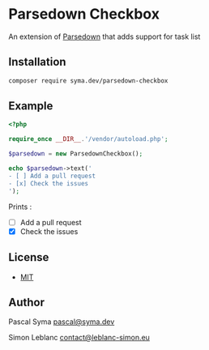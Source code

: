 # Parsedown Checkbox

An extension of [Parsedown](http://parsedown.org/) that adds support for task list

## Installation

```bash
composer require syma.dev/parsedown-checkbox
```

## Example

```php
<?php

require_once __DIR__.'/vendor/autoload.php';

$parsedown = new ParsedownCheckbox();

echo $parsedown->text('
- [ ] Add a pull request
- [x] Check the issues
');
```

Prints :

- [ ] Add a pull request
- [x] Check the issues

## License

- [MIT](http://opensource.org/licenses/MIT)

## Author

Pascal Syma <pascal@syma.dev>

Simon Leblanc <contact@leblanc-simon.eu>


